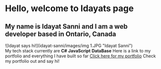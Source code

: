 # Hello, welcome to Idayats page
## My name is Idayat Sanni and I am a web developer based in Ontario, Canada
![Idayat says hi!](idayat-sanni/images/img 1.JPG "Idayat Sanni") <br/>
My tech stack currently are **C#** **JavaScript** **DataBase**
Here is a link to my portfolio and everything I have built so far <a href="https://idayatsannia.netlify.app/work">Click here for my portfolio</a>
Check my portfolio out and say hi!
